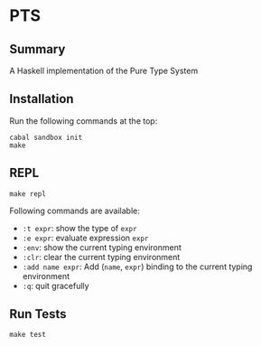 # PTS

## Summary

A Haskell implementation of the Pure Type System


## Installation ##

Run the following commands at the top:

```
cabal sandbox init
make
```

## REPL

```
make repl
```

Following commands are available:

+ `:t expr`: show the type of `expr`
+ `:e expr`: evaluate expression `expr`
+ `:env`: show the current typing environment
+ `:clr`: clear the current typing environment
+ `:add name expr`: Add (`name`, `expr`) binding to the current typing environment
+ `:q`: quit gracefully


## Run Tests

```
make test
```
